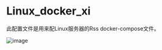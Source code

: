 # Linux_docker_xi
此配置文件是用来配Linux服务器的Rss docker-compose文件。


![image](https://user-images.githubusercontent.com/111758647/201280249-6c8b14fc-f6e9-4327-89f8-3ea391607025.png)
